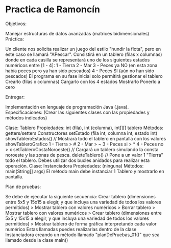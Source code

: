 # Practica de Ramoncín

Objetivos:

Manejar estructuras de datos avanzadas (matrices bidimensionales)
Práctica:

Un cliente nos solicita realizar un juego del estilo "hundir la flota", pero en este caso se llamará "APescar".
Consistirá en un tablero (filas x columnas) donde en cada casilla se representará uno de los siguientes estados numéricos entre [1 - 4]:
1 - Tierra
2 - Mar
3 - Peces ya NO (en esta zona había peces pero ya han sido pescados)
4 - Peces SI (aún no han sido pescados)
El programa en su fase inicial solo permitirá gestionar el tablero
Crearlo (filas x columnas)
Cargarlo con los 4 estados
Mostrarlo
Ponerlo a cero

Entregar:

Implementación en lenguaje de programación Java (.java).
Especificaciones: (Crear las siguientes clases con las propiedades y métodos indicados)

Clase: Tablero
 Propiedades: int (fila), int (columna), int[][] tablero
 Métodos:
getters/setters
Constructores
setEstado (fila int, columna int, estado int)
showTableroEstados() // Mostrará todo el tablero en pantalla con los valores
showTableroGrafico
1 - Tierra > #
2 - Mar > ~
3 - Peces si > *
4 - Peces no > x
setTableroCostaNoroeste() // Cargará un tablero simulando la consta noroeste y las zonas de pesca.
deleteTablero() // Pone a un valor 1 "Tierra" todo el tablero. Debes utilizar dos bucles anidados para realizar esta operación.
Clase: Instanciadora
Propiedades: (ninguna)
Métodos: main(String[] args)
El método main debe instanciar 1 Tablero y mostrarlo en pantalla.


Plan de pruebas:

Se debe de ejecutar la siguiente secuencia: Crear tablero (dimensiones entre 5x5 y 15x15 a elegir, y que incluya una variedad de todos los valores permitidos) > Mostrar tablero con valores numéricos > Borrar tablero > Mostrar tablero con valores numéricos > Crear tablero (dimensiones entre 5x5 y 15x15 a elegir, y que incluya una variedad de todos los valores permitidos) > Mostrar tablero de forma gráfica interpretando cada valor numérico
Estas llamadas puedes realizarlas dentro de la clase Instanciadora creando un método llamado "planDePruebas_01()" que sea llamado desde la clase main()
